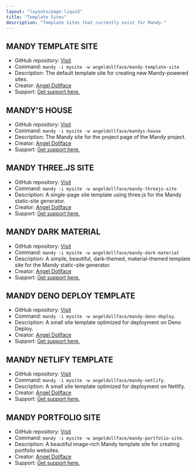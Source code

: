```yaml
---
layout: "layouts/page.liquid"
title: "Template Sites"
description: "Template Sites that currently exist for Mandy."
---
```


## MANDY TEMPLATE SITE

- GitHub repository: [Visit](https://github.com/angeldollface/mandy-template-site)
- Command: `mandy -i mysite -w angeldollface/mandy-template-site`
- Description: The default template site for creating new Mandy-powered sites.
- Creator: [Angel Dollface](https://github.com/angeldollface)
- Support: [Get support here.](https://github.com/angeldollface/mandy-template-site/issues)

## MANDY'S HOUSE

- GitHub repository: [Visit](https://github.com/angeldollface/mandys-house)
- Command: `mandy -i mysite -w angeldollface/mandys-house`
- Description: The Mandy site for the project page of the Mandy project.
- Creator: [Angel Dollface](https://github.com/angeldollface)
- Support: [Get support here.](https://github.com/angeldollface/mandys-house/issues)

## MANDY THREE.JS SITE

- GitHub repository: [Visit](https://github.com/angeldollface/mandy-threejs-site)
- Command: `mandy -i mysite -w angeldollface/mandy-threejs-site`
- Description: A single-page site template using three.js for the Mandy static-site generator.
- Creator: [Angel Dollface](https://github.com/angeldollface)
- Support: [Get support here.](https://github.com/angeldollface/mandy-threejs-site/issues)

## MANDY DARK MATERIAL

- GitHub repository: [Visit](https://github.com/angeldollface/mandy-dark-material)
- Command: `mandy -i mysite -w angeldollface/mandy-dark-material`
- Description: A simple, beautiful, dark-themed, material-themed template site for the Mandy static-site generator.
- Creator: [Angel Dollface](https://github.com/angeldollface)
- Support: [Get support here.](https://github.com/angeldollface/mandy-dark-material/issues)

## MANDY DENO DEPLOY TEMPLATE

- GitHub repository: [Visit](https://github.com/angeldollface/mandy-deno-deploy)
- Command: `mandy -i mysite -w angeldollface/mandy-deno-deploy`.
- Description: A small site template optimized for deployment on Deno Deploy.
- Creator: [Angel Dollface](https://github.com/angeldollface)
- Support: [Get support here.](https://github.com/angeldollface/mandy-deno-deploy/issues)

## MANDY NETLIFY TEMPLATE

- GitHub repository: [Visit](https://github.com/angeldollface/mandy-netlify) 
- Command: `mandy -i mysite -w angeldollface/mandy-netlify`.
- Description: A small site template optimized for deployment on Netlify.
- Creator: [Angel Dollface](https://github.com/angeldollface)
- Support: [Get support here.](https://github.com/angeldollface/mandy-netlify/issues)

## MANDY PORTFOLIO SITE

- GitHub repository: [Visit](https://github.com/angeldollface/mandy-portfolio-site)
- Command: `mandy -i mysite -w angeldollface/mandy-portfolio-site`.
- Description: A beautiful image-rich Mandy template site for creating portfolio websites.
- Creator: [Angel Dollface](https://github.com/angeldollface)
- Support: [Get support here.](https://github.com/angeldollface/mandy-portfolio-site/issues)